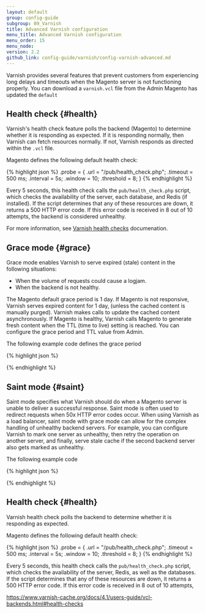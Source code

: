 ```yaml
---
layout: default
group: config-guide
subgroup: 09_Varnish
title: Advanced Varnish configuration
menu_title: Advanced Varnish configuration
menu_order: 15
menu_node:
version: 2.2
github_link: config-guide/varnish/config-varnish-advanced.md
---
```


Varnish provides several features that prevent customers from experiencing long delays and timeouts when the Magento server is not functioning properly. You can download a `varnish.vcl` file from the Admin Magento has updated the `default`

## Health check {#health}
Varnish's health check feature polls the backend (Magento) to determine whether it is responding as expected. If it is responding normally, then Varnish can fetch resources normally. If not, Varnish responds as directed  within the `.vcl` file.

Magento defines the following default health check:

{% highlight json %}
.probe = {
    .url = "/pub/health_check.php";
    .timeout = 500 ms;
    .interval = 5s;
    .window = 10;
    .threshold = 8;
    }
{% endhighlight %}

Every 5 seconds, this health check calls the `pub/health_check.php` script, which checks the availability of the server, each database, and Redis (if installed). If the script determines that any of these resources are down, it returns a 500 HTTP error code. If this error code is received in 8 out of 10 attempts, the backend is considered unhealthy.

For more information, see <a href="https://www.varnish-cache.org/docs/4.1/users-guide/vcl-backends.html#health-checks" target="_blank">Varnish health checks</a> documenation.

## Grace mode {#grace}

Grace mode enables Varnish to serve expired (stale) content in the following situations:

* When the volume of requests could cause a logjam.
* When the backend is not healthy.

The Magento default grace period is 1 day. If Magento is not responsive, Varnish serves expired content for 1 day, (unless the cached content is manually purged). Varnish makes calls to update the cached content asynchronously. If Magento is healthy, Varnish calls Magento to generate fresh content when the TTL (time to live) setting is reached. You can configure the grace period and TTL value from Admin.

The following example code defines the grace period

{% highlight json %}


{% endhighlight %}


## Saint mode {#saint}

Saint mode specifies what Varnish should do when a Magento server is unable to deliver a successful response. Saint mode is often used to redirect requests when 50x HTTP error codes occur. When using Varnish as a load balancer, saint mode with grace mode can allow for the complex handling of unhealthy backend servers. For example, you can configure Varnish to mark one server as unhealthy, then retry the operation on another server, and finally, serve stale cache if the second backend server also gets marked as unhealthy.

The following example code

{% highlight json %}

{% endhighlight %}


## Health check {#health}
Varnish health check polls the backend to determine whether it is responding as expected.

Magento defines the following default health check:

{% highlight json %}
.probe = {
    .url = "/pub/health_check.php";
    .timeout = 500 ms;
    .interval = 5s;
    .window = 10;
    .threshold = 8;
    }
{% endhighlight %}

Every 5 seconds, this health check calls the `pub/health_check.php` script, which checks the availability of the server, Redis, as well as the databases. If the script determines that any of these resources are down, it returns a 500 HTTP error code. If this error code is received in 8 out of 10 attempts,


https://www.varnish-cache.org/docs/4.1/users-guide/vcl-backends.html#health-checks
